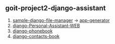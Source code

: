 ## goit-project2-django-assistant

1. [sample-django-file-manager](https://github.com/diixo/sample-django-file-manager) -> [app-generator](https://github.com/diixo/django-corporate-dashboard)
2. [django-Personal-Assistant-WEB](https://github.com/diixo/Personal-Assistant-WEB)
3. [django-phonebook](https://github.com/diixo/django-phonebook)
4. [django-contacts-book](https://github.com/diixo/django-contacts-book)
